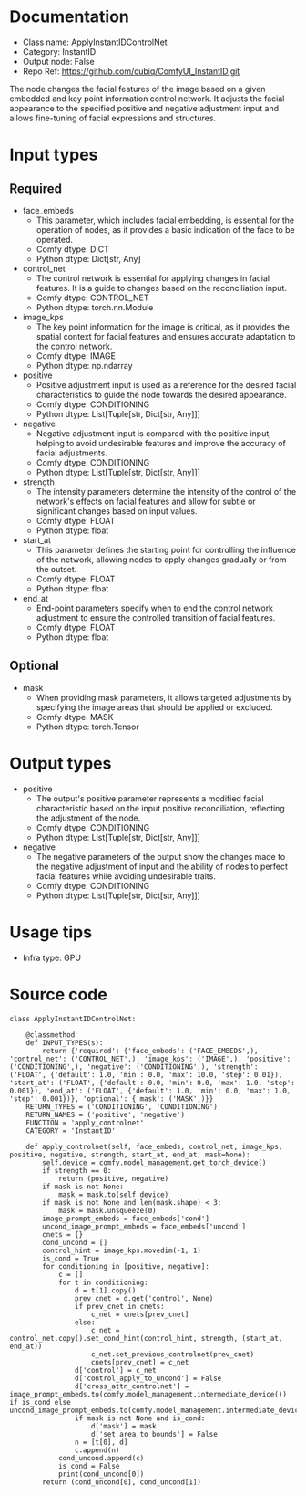 # Documentation
- Class name: ApplyInstantIDControlNet
- Category: InstantID
- Output node: False
- Repo Ref: https://github.com/cubiq/ComfyUI_InstantID.git

The node changes the facial features of the image based on a given embedded and key point information control network. It adjusts the facial appearance to the specified positive and negative adjustment input and allows fine-tuning of facial expressions and structures.

# Input types
## Required
- face_embeds
    - This parameter, which includes facial embedding, is essential for the operation of nodes, as it provides a basic indication of the face to be operated.
    - Comfy dtype: DICT
    - Python dtype: Dict[str, Any]
- control_net
    - The control network is essential for applying changes in facial features. It is a guide to changes based on the reconciliation input.
    - Comfy dtype: CONTROL_NET
    - Python dtype: torch.nn.Module
- image_kps
    - The key point information for the image is critical, as it provides the spatial context for facial features and ensures accurate adaptation to the control network.
    - Comfy dtype: IMAGE
    - Python dtype: np.ndarray
- positive
    - Positive adjustment input is used as a reference for the desired facial characteristics to guide the node towards the desired appearance.
    - Comfy dtype: CONDITIONING
    - Python dtype: List[Tuple[str, Dict[str, Any]]]
- negative
    - Negative adjustment input is compared with the positive input, helping to avoid undesirable features and improve the accuracy of facial adjustments.
    - Comfy dtype: CONDITIONING
    - Python dtype: List[Tuple[str, Dict[str, Any]]]
- strength
    - The intensity parameters determine the intensity of the control of the network's effects on facial features and allow for subtle or significant changes based on input values.
    - Comfy dtype: FLOAT
    - Python dtype: float
- start_at
    - This parameter defines the starting point for controlling the influence of the network, allowing nodes to apply changes gradually or from the outset.
    - Comfy dtype: FLOAT
    - Python dtype: float
- end_at
    - End-point parameters specify when to end the control network adjustment to ensure the controlled transition of facial features.
    - Comfy dtype: FLOAT
    - Python dtype: float
## Optional
- mask
    - When providing mask parameters, it allows targeted adjustments by specifying the image areas that should be applied or excluded.
    - Comfy dtype: MASK
    - Python dtype: torch.Tensor

# Output types
- positive
    - The output's positive parameter represents a modified facial characteristic based on the input positive reconciliation, reflecting the adjustment of the node.
    - Comfy dtype: CONDITIONING
    - Python dtype: List[Tuple[str, Dict[str, Any]]]
- negative
    - The negative parameters of the output show the changes made to the negative adjustment of input and the ability of nodes to perfect facial features while avoiding undesirable traits.
    - Comfy dtype: CONDITIONING
    - Python dtype: List[Tuple[str, Dict[str, Any]]]

# Usage tips
- Infra type: GPU

# Source code
```
class ApplyInstantIDControlNet:

    @classmethod
    def INPUT_TYPES(s):
        return {'required': {'face_embeds': ('FACE_EMBEDS',), 'control_net': ('CONTROL_NET',), 'image_kps': ('IMAGE',), 'positive': ('CONDITIONING',), 'negative': ('CONDITIONING',), 'strength': ('FLOAT', {'default': 1.0, 'min': 0.0, 'max': 10.0, 'step': 0.01}), 'start_at': ('FLOAT', {'default': 0.0, 'min': 0.0, 'max': 1.0, 'step': 0.001}), 'end_at': ('FLOAT', {'default': 1.0, 'min': 0.0, 'max': 1.0, 'step': 0.001})}, 'optional': {'mask': ('MASK',)}}
    RETURN_TYPES = ('CONDITIONING', 'CONDITIONING')
    RETURN_NAMES = ('positive', 'negative')
    FUNCTION = 'apply_controlnet'
    CATEGORY = 'InstantID'

    def apply_controlnet(self, face_embeds, control_net, image_kps, positive, negative, strength, start_at, end_at, mask=None):
        self.device = comfy.model_management.get_torch_device()
        if strength == 0:
            return (positive, negative)
        if mask is not None:
            mask = mask.to(self.device)
        if mask is not None and len(mask.shape) < 3:
            mask = mask.unsqueeze(0)
        image_prompt_embeds = face_embeds['cond']
        uncond_image_prompt_embeds = face_embeds['uncond']
        cnets = {}
        cond_uncond = []
        control_hint = image_kps.movedim(-1, 1)
        is_cond = True
        for conditioning in [positive, negative]:
            c = []
            for t in conditioning:
                d = t[1].copy()
                prev_cnet = d.get('control', None)
                if prev_cnet in cnets:
                    c_net = cnets[prev_cnet]
                else:
                    c_net = control_net.copy().set_cond_hint(control_hint, strength, (start_at, end_at))
                    c_net.set_previous_controlnet(prev_cnet)
                    cnets[prev_cnet] = c_net
                d['control'] = c_net
                d['control_apply_to_uncond'] = False
                d['cross_attn_controlnet'] = image_prompt_embeds.to(comfy.model_management.intermediate_device()) if is_cond else uncond_image_prompt_embeds.to(comfy.model_management.intermediate_device())
                if mask is not None and is_cond:
                    d['mask'] = mask
                    d['set_area_to_bounds'] = False
                n = [t[0], d]
                c.append(n)
            cond_uncond.append(c)
            is_cond = False
            print(cond_uncond[0])
        return (cond_uncond[0], cond_uncond[1])
```